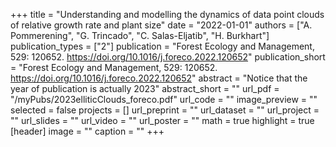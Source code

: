 +++
title = "Understanding and modelling the dynamics of data point clouds of relative growth rate and plant size"
date = "2022-01-01"
authors = ["A. Pommerening", "G. Trincado", "C. Salas-Eljatib", "H. Burkhart"]
publication_types = ["2"]
publication = "Forest Ecology and Management, 529: 120652. https://doi.org/10.1016/j.foreco.2022.120652"
publication_short = "Forest Ecology and Management, 529: 120652. https://doi.org/10.1016/j.foreco.2022.120652"
abstract = "Notice that the year of publication is actually 2023"
abstract_short = ""
url_pdf = "/myPubs/2023elliticClouds_foreco.pdf"
url_code = ""
image_preview = ""
selected = false
projects = []
url_preprint = ""
url_dataset = ""
url_project = ""
url_slides = ""
url_video = ""
url_poster = ""
math = true
highlight = true
[header]
image = ""
caption = ""
+++
